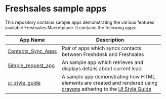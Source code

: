 # Freshsales sample apps

This repository contains sample apps demonstrating the various features available Freshsales Marketplace. It contains the following apps:

| App Name                                    | Description                                                                                                                                                                                                        |
| ------------------------------------------- | ------------------------------------------------------------------------------------------------------------------------------------------------------------------------------------------------------------------ |
| [Contacts_Sync_Apps](./Contacts_Sync_Apps/) | Pair of apps which syncs contacts between Freshdesk and Freshsales                                                                                                                                                 |
| [Simple_request_app](./simple_request_app/) | An sample app which retrieves and displays details about current lead                                                                                                                                              |
| [ui_style_guide](./ui_style_guide)          | A sample app demonstrating how HTML elements are created and rendered using [crayons](../App-Development-Features/crayons) adhering to the [UI Style Guide](https://developers.freshsales.io/docs/ui-style-guide/) |
